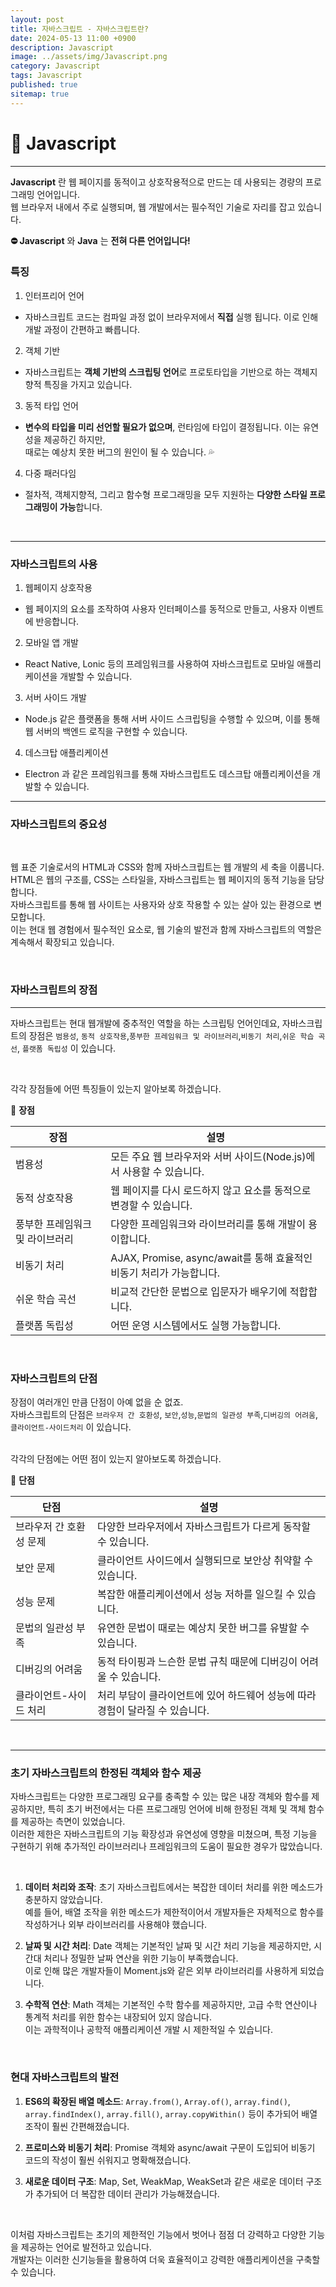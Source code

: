 ```yaml
---
layout: post
title: 자바스크립트 - 자바스크립트란?
date: 2024-05-13 11:00 +0900
description: Javascript
image: ../assets/img/Javascript.png
category: Javascript 
tags: Javascript
published: true
sitemap: true
---
```


# 🔅 Javascript
--- 

**Javascript** 란 웹 페이지를 동적이고 상호작용적으로 만드는 데 사용되는 경량의 프로그래밍 언어입니다.    
웹  브라우저 내에서 주로 실행되며, 웹 개발에서는 필수적인 기술로 자리를 잡고 있습니다. 

**⛔️ Javascript** 와 **Java** 는 **전혀 다른 언어입니다!**


### 특징

1. 인터프리어 언어 
- 자바스크립트 코드는 컴파일 과정 없이 브라우저에서 **직접** 실행 됩니다. 이로 인해 개발 과정이 간편하고 빠릅니다.   


2. 객체 기반
- 자바스크립트는 **객체 기반의 스크립팅 언어**로 프로토타입을 기반으로 하는 객체지향적 특징을 가지고 있습니다.

3. 동적 타입 언어
- **변수의 타입을 미리 선언할 필요가 없으며**, 런타임에 타입이 결정됩니다. 이는 유연성을 제공하긴 하지만,    
때로는 예상치 못한 버그의 원인이 될 수 있습니다. 💦   

4. 다중 패러다임 
- 절차적, 객체지향적, 그리고 함수형 프로그래밍을 모두 지원하는 **다양한 스타일 프로그래밍이 가능**합니다.   

<br>

---

### 자바스크립트의 사용

1. 웹페이지 상호작용 
- 웹 페이지의 요소를 조작하여 사용자 인터페이스를 동적으로 만들고, 사용자 이벤트에 반응합니다.   

2. 모바일 앱 개발
- React Native, Lonic 등의 프레임워크를 사용하여 자바스크립트로 모바일 애플리케이션을 개발할 수 있습니다.

3. 서버 사이드 개발
- Node.js 같은 플랫폼을 통해 서버 사이드 스크립팅을 수행할 수 있으며, 이를 통해 웹 서버의 백엔드 로직을 구현할 수 있습니다.    


4. 데스크탑 애플리케이션
- Electron 과 같은 프레임워크를 통해 자바스크립트도 데스크탑 애플리케이션을 개발할 수 있습니다.   


--- 

###  자바스크립트의 중요성

<br>

웹 표준 기술로서의 HTML과 CSS와 함께 자바스크립트는 웹 개발의 세 축을 이룹니다.    
HTML은 웹의 구조를, CSS는 스타일을, 자바스크립트는 웹 페이지의 동적 기능을 담당합니다.    
자바스크립트를 통해 웹 사이트는 사용자와 상호 작용할 수 있는 살아 있는 환경으로 변모합니다.    
이는 현대 웹 경험에서 필수적인 요소로, 웹 기술의 발전과 함께 자바스크립트의 역할은 계속해서 확장되고 있습니다.

<br>

### 자바스크립트의 장점
---

자바스크립트는 현대 웹개발에 중추적인 역할을 하는 스크립팅 언어인데요, 자바스크립트의 장점은 `범용성`, `동적 상호작용`,`풍부한 프레임워크 및 라이브러리`,`비동기 처리`,`쉬운 학습 곡선`, `플랫폼 독립성` 이 있습니다.  

<br>

각각 장점들에 어떤 특징들이 있는지 알아보록 하겠습니다. 

📌 **장점**

| 장점                          | 설명                                                             |
|-------------------------------|------------------------------------------------------------------|
| 범용성                        | 모든 주요 웹 브라우저와 서버 사이드(Node.js)에서 사용할 수 있습니다.    |
| 동적 상호작용                 | 웹 페이지를 다시 로드하지 않고 요소를 동적으로 변경할 수 있습니다.   |
| 풍부한 프레임워크 및 라이브러리 | 다양한 프레임워크와 라이브러리를 통해 개발이 용이합니다.              |
| 비동기 처리                   | AJAX, Promise, async/await를 통해 효율적인 비동기 처리가 가능합니다. |
| 쉬운 학습 곡선                | 비교적 간단한 문법으로 입문자가 배우기에 적합합니다.                   |
| 플랫폼 독립성                  | 어떤 운영 시스템에서도 실행 가능합니다.                               |


<Br>

### 자바스크립트의 단점

장점이 여러개인 만큼 단점이 아예 없을 순 없죠.  
자바스크립트의 단점은 `브라우저 간 호환성`, `보안`,`성능`,`문법의 일관성 부족`,`디버깅의 어려움`, `클라이언트-사이드처리` 이 있습니다.

<br>
각각의 단점에는 어떤 점이 있는지 알아보도록 하겠습니다.  

📌 **단점**

| 단점                          | 설명                                                             |
|-------------------------------|------------------------------------------------------------------|
| 브라우저 간 호환성 문제        | 다양한 브라우저에서 자바스크립트가 다르게 동작할 수 있습니다.       |
| 보안 문제                     | 클라이언트 사이드에서 실행되므로 보안상 취약할 수 있습니다.          |
| 성능 문제                     | 복잡한 애플리케이션에서 성능 저하를 일으킬 수 있습니다.             |
| 문법의 일관성 부족             | 유연한 문법이 때로는 예상치 못한 버그를 유발할 수 있습니다.          |
| 디버깅의 어려움                | 동적 타이핑과 느슨한 문법 규칙 때문에 디버깅이 어려울 수 있습니다.    |
| 클라이언트-사이드 처리         | 처리 부담이 클라이언트에 있어 하드웨어 성능에 따라 경험이 달라질 수 있습니다. |

<br>

---

### 초기 자바스크립트의 한정된 객체와 함수 제공

자바스크립트는 다양한 프로그래밍 요구를 충족할 수 있는 많은 내장 객체와 함수를 제공하지만, 특히 초기 버전에서는 다른 프로그래밍 언어에 비해 한정된 객체 및 객체 함수를 제공하는 측면이 있었습니다.    
이러한 제한은 자바스크립트의 기능 확장성과 유연성에 영향을 미쳤으며, 특정 기능을 구현하기 위해 추가적인 라이브러리나 프레임워크의 도움이 필요한 경우가 많았습니다.  

<br>

1. **데이터 처리와 조작**: 초기 자바스크립트에서는 복잡한 데이터 처리를 위한 메소드가 충분하지 않았습니다.    
예를 들어, 배열 조작을 위한 메소드가 제한적이어서 개발자들은 자체적으로 함수를 작성하거나 외부 라이브러리를 사용해야 했습니다.   


2. **날짜 및 시간 처리**: Date 객체는 기본적인 날짜 및 시간 처리 기능을 제공하지만, 시간대 처리나 정밀한 날짜 연산을 위한 기능이 부족했습니다.    
이로 인해 많은 개발자들이 Moment.js와 같은 외부 라이브러리를 사용하게 되었습니다.   

3. **수학적 연산**: Math 객체는 기본적인 수학 함수를 제공하지만, 고급 수학 연산이나 통계적 처리를 위한 함수는 내장되어 있지 않습니다.    
이는 과학적이나 공학적 애플리케이션 개발 시 제한적일 수 있습니다. 

<br>

### 현대 자바스크립트의 발전

1. **ES6의 확장된 배열 메소드**: `Array.from()`, `Array.of()`, `array.find()`, `array.findIndex()`, `array.fill()`, `array.copyWithin()` 등이 추가되어 배열 조작이 훨씬 간편해졌습니다.


2. **프로미스와 비동기 처리**: Promise 객체와 async/await 구문이 도입되어 비동기 코드의 작성이 훨씬 쉬워지고 명확해졌습니다.


3. **새로운 데이터 구조**: Map, Set, WeakMap, WeakSet과 같은 새로운 데이터 구조가 추가되어 더 복잡한 데이터 관리가 가능해졌습니다.

<Br>

이처럼 자바스크립트는 초기의 제한적인 기능에서 벗어나 점점 더 강력하고 다양한 기능을 제공하는 언어로 발전하고 있습니다.    
개발자는 이러한 신기능들을 활용하여 더욱 효율적이고 강력한 애플리케이션을 구축할 수 있습니다.   